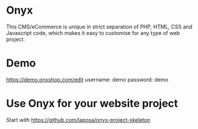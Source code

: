 Onyx
=======
This CMS/eCommerce is unique in strict separation of PHP, HTML, CSS and Javascript code, which makes it easy to customise for any type of web project.

Demo
====
https://demo.onxshop.com/edit
username: demo
password: demo

Use Onyx for your website project
==================================

Start with https://github.com/laposa/onyx-project-skeleton
